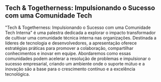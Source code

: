 ## Tech & Togetherness: Impulsionando o Sucesso com uma Comunidade Tech
"Tech & Togetherness: Impulsionando o Sucesso com uma Comunidade Tech Interna" é uma palestra dedicada a explorar o impacto transformador de cultivar uma comunidade técnica interna nas organizações. 
Destinada a líderes de tecnologia e desenvolvedores, a apresentação oferece estratégias práticas para promover a colaboração, compartilhar conhecimentos e inovar em equipe. 
Abordaremos como essas comunidades podem acelerar a resolução de problemas e impulsionar o sucesso empresarial, criando um ambiente onde o suporte mútuo e a inovação são a base para o crescimento contínuo e a excelência tecnológica.
